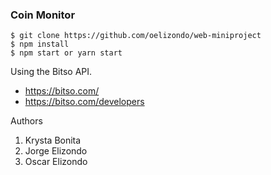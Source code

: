 ### Coin Monitor

```console
$ git clone https://github.com/oelizondo/web-miniproject
$ npm install
$ npm start or yarn start
```

Using the Bitso API.

* https://bitso.com/
* https://bitso.com/developers

Authors

1. Krysta Bonita
2. Jorge Elizondo
3. Oscar Elizondo
